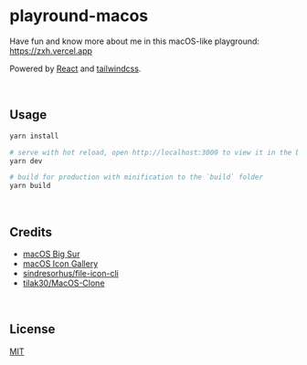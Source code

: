 # playround-macos

Have fun and know more about me in this macOS-like playground: https://zxh.vercel.app

Powered by [React](https://reactjs.org/) and [tailwindcss](https://tailwindcss.com/).


&nbsp;

## Usage

```bash
yarn install

# serve with hot reload, open http://localhost:3000 to view it in the browser
yarn dev

# build for production with minification to the `build` folder
yarn build
```


&nbsp;

## Credits

- [macOS Big Sur](https://www.apple.com/in/macos/big-sur/)
- [macOS Icon Gallery](https://www.macosicongallery.com/)
- [sindresorhus/file-icon-cli](https://github.com/sindresorhus/file-icon-cli)
- [tilak30/MacOS-Clone](https://github.com/tilak30/MacOS-Clone)


&nbsp;

## License

[MIT](MIT)

